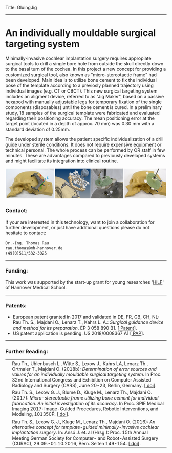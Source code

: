 Title: GluingJig

- - -

# An individually mouldable surgical targeting system


Minimally-invasive cochlear implantation surgery requires appropiate surgical tools to drill a single bore hole from outside the skull directly down to the basal turn of the cochea. In this project a new concept for providing a customized surgical tool, also known as "micro-stereotactic frame" had been developed. Main idea is to utilize bone cement to fix the individual pose of the template according to a previosly planned trajectory using individual images (e.g. CT or CBCT). This new surgical targeting system includes an aligment device, referred to as "Jig Maker", based on a passive hexapod with manually adjustable legs for temporary fixation of the single components (disposables) until the bone cement is cured. In a preliminary study, 18 samples of the surgical template were fabricated and evaluated regarding their positioning accuracy. The mean positioning error at the target point (located in a depth of approx. 70 mm) was 0.30 mm with a standard deviation of 0.25mm. 

The developed system allows the patient specific individualization of a drill guide under sterile conditions. It does not require expensive equipment or technical personal. The whole process can be performed by OR staff in few minutes. These are advantages compared to previously developed systems and might facilitate its integration into clinical routine.

![Pictures showing an early prototype of the GluingJig](20_gluingjig/Banner_GluingJigV01.png "An early prototype")

### Contact:
If your are interested in this technology, want to join a collaboration for further development, or just have additional questions please do not hesitate to contact:

    Dr.-Ing. Thomas Rau
    rau.thomas@mh-hannover.de
    +49(0)511/532-3025

- - -
### Funding:
This work was supported by the start-up grant for young researches '[HiLF](https://www.mh-hannover.de/hilf.html)' of Hannover Medical School. 

- - - 
### Patents:

-   European patent granted in 2017 and validated in DE, FR, GB, CH, NL: Rau Th. S., Majdani O., Lenarz T., Kahrs L. A.: _Surgical guidance device and method for its preparation_. EP 3 058 890 B1. \[[<span class="glyphicon glyphicon-link" aria-hidden="true"></span> Patent](https://depatisnet.dpma.de/DepatisNet/depatisnet?action=pdf&docid=EP000003058890B1&famSearchFromHitlist=1)\].
-   US patent application is pending. US 2018/0008367 A1 \[[<span class="glyphicon glyphicon-link" aria-hidden="true"></span> PAP](https://depatisnet.dpma.de/DepatisNet/depatisnet?action=pdf&docid=US020180008367A1&famSearchFromHitlist=1)\]. 

- - - 
### Further Reading:

|    |                                                               |
| -: | :------------------------------------------------------------ |
| [<span class="glyphicon glyphicon-file" aria-hidden="true"></span>](../publications/Rau2018b_CARS_Berlin_GluingJig.pdf) | Rau Th., Uhlenbusch L., Witte S., Lexow J., Kahrs LA, Lenarz Th., Ortmaier T., Majdani O. (2018b): _Determination of error sources and values for an individually mouldable surgical targeting system_. In Proc. 32nd International Congress and Exhibition on Computer Assisted Radiology and Surgery (CARS), June 20-23, Berlin, Germany. \[[<span class="glyphicon glyphicon-link" aria-hidden="true"></span> doi](https://link.springer.com/article/10.1007/s11548-018-1766-y)\].|
| [<span class="glyphicon glyphicon-file" aria-hidden="true"></span>](20_gluingjig/Rau2017_SPIE_101350P_GluingJig.pdf "Fulltext") | Rau Th. S., Lexow G. J., Blume D., Kluge M., Lenarz Th., Majdani O. (2017): _Micro-stereotactic frame utilizing bone cement for individual fabrication. An initial investigation of its accuracy_. In Proc. SPIE Medical Imaging 2017: Image-Guided Procedures, Robotic Interventions, and Modeling, 101350P. \[[<span class="glyphicon glyphicon-link" aria-hidden="true"></span> doi](http://dx.doi.org/10.1117/12.2254304)\]. |
| [<span class="glyphicon glyphicon-file" aria-hidden="true"></span>](20_gluingjig/Rau2016b_CURAC_TemplateGuided-CI-Surgery.pdf "Fulltext") | Rau Th. S., Lexow G. J., Kluge M., Lenarz Th., Majdani O. (2016): _An alternative concept for template-guided minimally-invasive cochlear implantation surgery_. In: Ansó J. et. al (Hrsg.): Proc. 15th Annual Meeting German Society for Computer- and Robot-Assisted Surgery (CURAC), 29.09.-01.10.2016, Bern. Seiten 149-154. \[[<span class="glyphicon glyphicon-link" aria-hidden="true"></span> doi](http://www.curac.org/images/advportfoliopro/images/CURAC2016/CURAC%202016%20Tagungsband.pdf)\]. |

